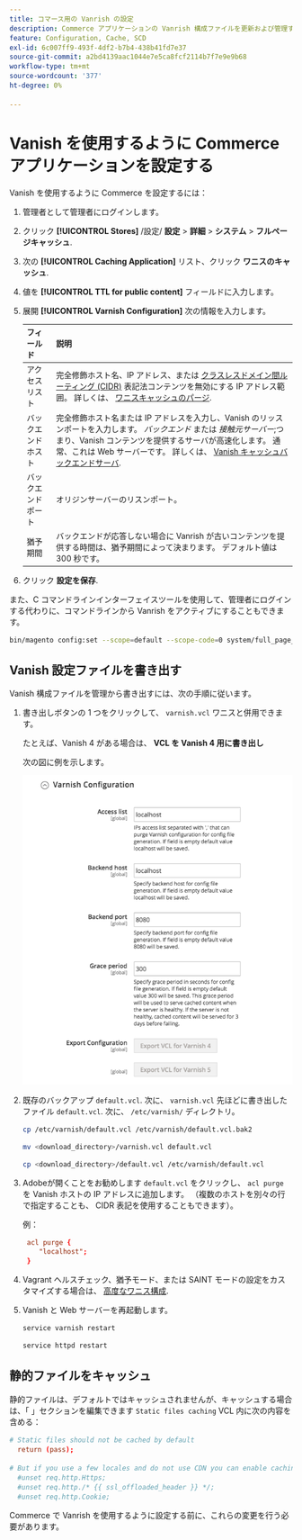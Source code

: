 ```yaml
---
title: コマース用の Vanrish の設定
description: Commerce アプリケーションの Vanrish 構成ファイルを更新および管理する方法を説明します。
feature: Configuration, Cache, SCD
exl-id: 6c007ff9-493f-4df2-b7b4-438b41fd7e37
source-git-commit: a2bd4139aac1044e7e5ca8fcf2114b7f7e9e9b68
workflow-type: tm+mt
source-wordcount: '377'
ht-degree: 0%

---
```


# Vanish を使用するように Commerce アプリケーションを設定する

Vanish を使用するように Commerce を設定するには：

1. 管理者として管理者にログインします。
1. クリック **[!UICONTROL Stores]** /設定/ **設定** > **詳細** > **システム** > **フルページキャッシュ**.
1. 次の **[!UICONTROL Caching Application]** リスト、クリック **ワニスのキャッシュ**.
1. 値を **[!UICONTROL TTL for public content]** フィールドに入力します。
1. 展開 **[!UICONTROL Varnish Configuration]** 次の情報を入力します。

   | フィールド | 説明 |
   | ----- | ----------- |
   | アクセスリスト | 完全修飾ホスト名、IP アドレス、または [クラスレスドメイン間ルーティング (CIDR)](https://www.digitalocean.com/community/tutorials/understanding-ip-addresses-subnets-and-cidr-notation-for-networking) 表記法コンテンツを無効にする IP アドレス範囲。 詳しくは、 [ワニスキャッシュのパージ](https://varnish-cache.org/docs/3.0/tutorial/purging.html). |
   | バックエンドホスト | 完全修飾ホスト名または IP アドレスを入力し、Vanish のリッスンポートを入力します。 _バックエンド_ または _接触元サーバー_;つまり、Vanish コンテンツを提供するサーバが高速化します。 通常、これは Web サーバーです。 詳しくは、 [Vanish キャッシュバックエンドサーバ](https://www.varnish-cache.org/docs/trunk/users-guide/vcl-backends.html). |
   | バックエンドポート | オリジンサーバーのリスンポート。 |
   | 猶予期間 | バックエンドが応答しない場合に Vanrish が古いコンテンツを提供する時間は、猶予期間によって決まります。 デフォルト値は 300 秒です。 |

1. クリック **設定を保存**.

また、C コマンドラインインターフェイスツールを使用して、管理者にログインする代わりに、コマンドラインから Vanrish をアクティブにすることもできます。

```bash
bin/magento config:set --scope=default --scope-code=0 system/full_page_cache/caching_application 2
```

## Vanish 設定ファイルを書き出す

Vanish 構成ファイルを管理から書き出すには、次の手順に従います。

1. 書き出しボタンの 1 つをクリックして、 `varnish.vcl` ワニスと併用できます。

   たとえば、Vanish 4 がある場合は、 **VCL を Vanish 4 用に書き出し**

   次の図に例を示します。

   ![Commerce を設定して管理で Vanish を使用する](../../assets/configuration/varnish-admin-22.png)

1. 既存のバックアップ `default.vcl`. 次に、 `varnish.vcl` 先ほどに書き出したファイル `default.vcl`. 次に、 `/etc/varnish/` ディレクトリ。

   ```bash
   cp /etc/varnish/default.vcl /etc/varnish/default.vcl.bak2
   ```

   ```bash
   mv <download_directory>/varnish.vcl default.vcl
   ```

   ```bash
   cp <download_directory>/default.vcl /etc/varnish/default.vcl
   ```

1. Adobeが開くことをお勧めします `default.vcl` をクリックし、 `acl purge` を Vanish ホストの IP アドレスに追加します。 （複数のホストを別々の行で指定することも、 CIDR 表記を使用することもできます）。

   例：

   ```conf
    acl purge {
       "localhost";
    }
   ```

1. Vagrant ヘルスチェック、猶予モード、または SAINT モードの設定をカスタマイズする場合は、 [高度なワニス構成](config-varnish-advanced.md).

1. Vanish と Web サーバーを再起動します。

   ```bash
   service varnish restart
   ```

   ```bash
   service httpd restart
   ```

## 静的ファイルをキャッシュ

静的ファイルは、デフォルトではキャッシュされませんが、キャッシュする場合は、「 」セクションを編集できます `Static files caching` VCL 内に次の内容を含める：

```conf
# Static files should not be cached by default
  return (pass);

# But if you use a few locales and do not use CDN you can enable caching static files by commenting previous line (#return (pass);) and uncommenting next 3 lines
  #unset req.http.Https;
  #unset req.http./* {{ ssl_offloaded_header }} */;
  #unset req.http.Cookie;
```

Commerce で Vanrish を使用するように設定する前に、これらの変更を行う必要があります。
